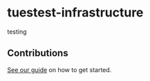 # tuestest-infrastructure

testing

## Contributions

[See our guide](contributing.md) on how to get started.
